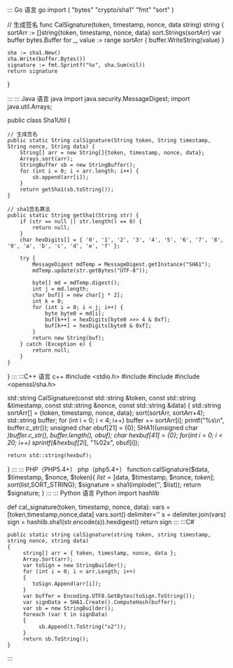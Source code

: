 <dx-codeblock>
::: Go 语言 go
import (
	"bytes"
	"crypto/sha1"
	"fmt"
	"sort"
)

// 生成签名
func CalSignature(token, timestamp, nonce, data string) string {
	sortArr := []string{token, timestamp, nonce, data}
	sort.Strings(sortArr)
	var buffer bytes.Buffer
	for _, value := range sortArr {
		buffer.WriteString(value)
	}

	sha := sha1.New()
	sha.Write(buffer.Bytes())
	signature := fmt.Sprintf("%x", sha.Sum(nil))
	return signature
}

:::
::: Java 语言 java
import java.security.MessageDigest;
import java.util.Arrays;

public class Sha1Util {

    // 生成签名
    public static String calSignature(String token, String timestamp, String nonce, String data) {
        String[] arr = new String[]{token, timestamp, nonce, data};
        Arrays.sort(arr);
        StringBuffer sb = new StringBuffer();
        for (int i = 0; i < arr.length; i++) {
            sb.append(arr[i]);
        }
        return getSha1(sb.toString());
    }

    // sha1签名算法
    public static String getSha1(String str) {
        if (str == null || str.length() == 0) {
            return null;
        }
        char hexDigits[] = { '0', '1', '2', '3', '4', '5', '6', '7', '8', '9', 'a', 'b', 'c', 'd', 'e', 'f' };

        try {
            MessageDigest mdTemp = MessageDigest.getInstance("SHA1");
            mdTemp.update(str.getBytes("UTF-8"));

            byte[] md = mdTemp.digest();
            int j = md.length;
            char buf[] = new char[j * 2];
            int k = 0;
            for (int i = 0; i < j; i++) {
                byte byte0 = md[i];
                buf[k++] = hexDigits[byte0 >>> 4 & 0xf];
                buf[k++] = hexDigits[byte0 & 0xf];
            }
            return new String(buf);
        } catch (Exception e) {
            return null;
        }
    }
}
:::
:::C++ 语言 c++
#include <stdio.h>
#include <string>
#include <algorithm>
#include <openssl/sha.h>

std::string CalSignature(const std::string &token, const std::string &timestamp, const std::string &nonce, const std::string &data)
{
    std::string sortArr[] = {token, timestamp, nonce, data};
    sort(sortArr, sortArr+4);
    std::string buffer;
    for (int i = 0; i < 4; i++)
        buffer += sortArr[i];
    printf("%s\n", buffer.c_str());
	unsigned char obuf[21] = {0};
    SHA1((unsigned char *)buffer.c_str(), buffer.length(), obuf);
    char hexbuf[41] = {0};
    for(int i = 0; i < 20; i++)
        sprintf(&hexbuf[2*i], "%02x", obuf[i]);

    return std::string(hexbuf);
}
:::
::: PHP（PHP5.4+） php（php5.4+）
function calSignature($data, $timestamp, $nonce, $token){
    $list = [$data, $timestamp, $nonce, $token];
    sort($list,SORT_STRING);
    $signature = sha1(implode('', $list));
    return  $signature;
}
:::
::: Python 语言 Python
import hashlib
 
def cal_signature(token, timestamp, nonce, data):
	vars = [token,timestamp,nonce,data]
	vars.sort()
	delimiter=''
	s = delimiter.join(vars)
	sign = hashlib.sha1(str.encode(s)).hexdigest()
	return sign
:::
:::C#
```
public static string calSignature(string token, string timestamp, string nonce, string data)
{
     string[] arr = { token, timestamp, nonce, data };
     Array.Sort(arr);
     var toSign = new StringBuilder();
     for (int i = 0; i < arr.Length; i++)
     {
        toSign.Append(arr[i]);
     }
     var buffer = Encoding.UTF8.GetBytes(toSign.ToString());
     var signData = SHA1.Create().ComputeHash(buffer);
     var sb = new StringBuilder();
     foreach (var t in signData)
     {
          sb.Append(t.ToString("x2"));
     }
     return sb.ToString();
}
```
:::
</dx-codeblock>






